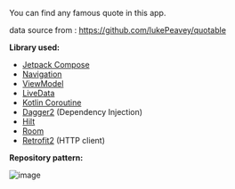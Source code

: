 You can find any famous quote in this app. 

data source from : https://github.com/lukePeavey/quotable

<b>Library used:</b> 
 - [Jetpack Compose](https://developer.android.com/jetpack/compose)
 - [Navigation](https://developer.android.com/topic/libraries/architecture/navigation)
 - [ViewModel](https://developer.android.com/topic/libraries/architecture/viewmodel)
 - [LiveData](https://developer.android.com/topic/libraries/architecture/livedata)
 - [Kotlin Coroutine](https://github.com/Kotlin/kotlinx.coroutines)
 - [Dagger2](https://github.com/google/dagger) (Dependency Injection)
 - [Hilt](https://dagger.dev/hilt/)
 - [Room](https://developer.android.com/topic/libraries/architecture/room)
 - [Retrofit2](https://github.com/square/retrofit) (HTTP client)

<b>Repository pattern:</b>

![image](https://user-images.githubusercontent.com/78652079/183607418-1f38e7ea-8c84-42fa-87ed-5557f07dea52.png)
